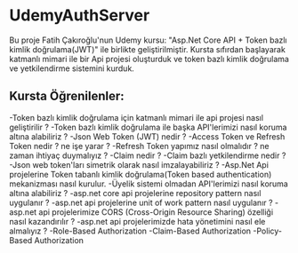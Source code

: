 # UdemyAuthServer
Bu proje Fatih Çakıroğlu'nun Udemy kursu: "Asp.Net Core API + Token bazlı kimlik doğrulama(JWT)" ile birlikte geliştirilmiştir.
Kursta sıfırdan başlayarak katmanlı mimari ile bir Api projesi oluşturduk ve token bazlı kimlik doğrulama ve yetkilendirme sistemini kurduk.

## Kursta Öğrenilenler:

-Token bazlı kimlik doğrulama için katmanlı mimari ile api projesi nasıl geliştirilir ?
-Token bazlı kimlik doğrulama ile başka API'lerimizi nasıl koruma altına alabiliriz  ?
-Json Web Token (JWT) nedir ?
-Access Token ve Refresh Token nedir ? ne işe yarar ?
-Refresh Token yapımız nasıl olmalıdır ? ne zaman ihtiyaç duymalıyız ?
-Claim nedir ?
-Claim bazlı yetkilendirme nedir ?
-Json web token'ları simetrik olarak nasıl imzalayabiliriz ?
-Asp.Net Api projelerine Token tabanlı kimlik doğrulama(Token based authentication) mekanizması nasıl kurulur.
-Üyelik sistemi olmadan API'lerimizi nasıl koruma altına alabiliriz ?
-asp.net core api projelerine repository pattern nasıl uygulanır ?
-asp.net api projelerine  unit of work pattern nasıl uygulanır ?
-asp.net api projelerimize CORS (Cross-Origin Resource Sharing) özelliği nasıl kazandırılır ?
-asp.net api projelerimizde hata yönetimini nasıl ele almalıyız ?
-Role-Based Authorization
-Claim-Based Authorization
-Policy-Based Authorization
